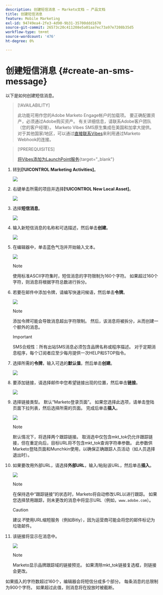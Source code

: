 ```yaml
---
description: 创建短信消息 — Marketo文档 — 产品文档
title: 创建短信消息
feature: Mobile Marketing
exl-id: 94749ea4-2fe3-4d90-9b31-35700ddd1670
source-git-commit: 26573c20c411208e5a01aa7ec73a97e7208b35d5
workflow-type: tm+mt
source-wordcount: '476'
ht-degree: 0%

---
```


# 创建短信消息 {#create-an-sms-message}

以下是如何创建短信消息。

>[!AVAILABILITY]
>
>此功能可用作您的Adobe Marketo Engage帐户的加载项。 要正确配置资产，必须通过Adobe购买资产。 有关详细信息，请联系Adobe客户团队（您的客户经理）。 Marketo Vibes SMS原生集成在美国和加拿大提供。 对于其他国家/地区，可以通过[直接联系Vibes](https://www.vibes.com/talk-to-sales)来利用通过Marketo Webhook的连接。

>[!PREREQUISITES]
>
>[将Vibes添加为LaunchPoint服务](/help/marketo/product-docs/mobile-marketing/admin/add-vibes-as-a-launchpoint-service.md){target="_blank"}

1. 转到&#x200B;**[!UICONTROL Marketing Activities]**。

   ![](assets/create-an-sms-message-1.png)

1. 右键单击所需的项目并选择&#x200B;**[!UICONTROL New Local Asset]**。

   ![](assets/create-an-sms-message-2.png)

1. 选择&#x200B;**短信消息**。

   ![](assets/create-an-sms-message-3.png)

1. 输入新短信消息的名称和可选描述，然后单击&#x200B;**创建**。

   ![](assets/create-an-sms-message-4.png)

1. 在编辑器中，单击蓝色气泡并开始输入文本。

   ![](assets/create-an-sms-message-5.png)

   >[!NOTE]
   >
   >使用标准ASCII字符集时，短信消息的字符限制为160个字符。 如果超过160个字符，则消息将根据字符总数进行拆分。

1. 若要在邮件中添加令牌，请编写快速问候语，然后单击&#x200B;**令牌**。

   ![](assets/create-an-sms-message-6.png)

   >[!NOTE]
   >
   >添加令牌可能会导致消息超出字符限制。 然后，该消息将被拆分，从而创建一个额外的消息。

   >[!IMPORTANT]
   >
   >SMS合规性：所有出站SMS消息必须包含品牌名称或程序描述。 对于定期消息程序，每个订阅者应至少每月提供一次HELP和STOP指令。

1. 选择所需的&#x200B;**令牌**，输入可选的&#x200B;**默认值**，然后单击&#x200B;**创建**。

   ![](assets/create-an-sms-message-7.png)

1. 要添加链接，请选择邮件中您希望链接出现的位置，然后单击&#x200B;**链接**。

   ![](assets/create-an-sms-message-8.png)

1. 选择链接类型。 默认“Marketo登录页面”。 如果您选择此选项，请单击登陆页面下拉列表，然后选择所需的页面。 完成后单击&#x200B;**插入**。

   ![](assets/create-an-sms-message-9.png)

   >[!NOTE]
   >
   >默认情况下，将选择两个跟踪链接。 取消选中仅包含mkt_tok仍允许跟踪链接，但在重定向后，目标URL将不包含mkt_tok查询字符串参数。 此参数供Marketo登陆页面和Munchkin使用，以确保正确跟踪人员活动（如人员选择退出时）。

1. 如果要改用外部URL，请选择&#x200B;**外部URL**，输入/粘贴该URL，然后单击&#x200B;**插入**。

   ![](assets/create-an-sms-message-10.png)

   >[!NOTE]
   >
   >在保持选中“跟踪链接”的状态时，Marketo将自动修改URL以进行跟踪。 如果您选择禁用跟踪，则未更改的消息中将显示URL（例如，`www.adobe.com`）。

   >[!CAUTION]
   >
   >建议&#x200B;_不_&#x200B;使用URL缩短服务（例如Bitly），因为运营商可能会将您的邮件标记为垃圾邮件。

1. 该链接将显示在消息中。

   ![](assets/create-an-sms-message-11.png)

   >[!NOTE]
   >
   >Marketo显示品牌跟踪域的链接预览。 如果清除mkt_tok链接复选框，则链接会更改。

如果插入的字符数超过160个，编辑器会将短信分成多个部分。 每条消息的总限制为900个字符。 如果超过此值，则消息将在投放时被截断。

